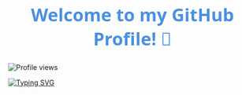 <h1 align="center" style="font-family: 'Segoe UI', Tahoma, Geneva, Verdana, sans-serif; color: #4A90E2; font-weight: bold; font-size: 36px;">
    Welcome to my GitHub Profile! 👋
</h1>

<p align="left">
    <img src="https://komarev.com/ghpvc/?username=chaitu0608&label=Profile%20views&color=0e75b6&style=flat" alt="Profile views" />
</p>

[![Typing SVG](https://readme-typing-svg.herokuapp.com?font=Courier+New&color=%234A90E2&size=30&center=true&vCenter=true&lines=Hey+I'm+Chaitanya+Dhamdhere;I'm+a+Developer;KJ+Somaiya+College+of+Engineering)](https://github.com/chaitu0608/)
